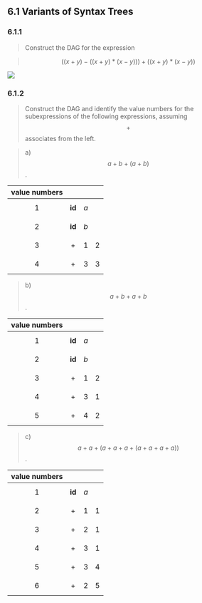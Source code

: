 ## 6.1 Variants of Syntax Trees

### 6.1.1

> Construct the DAG for the expression

> $$((x + y) - ((x + y) * (x - y))) + ((x + y) * (x - y))$$

![](img/6.1.1.png)

### 6.1.2

> Construct the DAG and identify the value numbers for the subexpressions of the following expressions, assuming $$+$$ associates from the left.
 
> a) $$a + b + (a + b)$$.

| value numbers |  |  |  |
|:-------------:|:-|:-|:-|
| 1 | $$\mathbf{id}$$ | $$a$$ | |
| 2 | $$\mathbf{id}$$ | $$b$$ | |
| 3 | $$+$$ | 1 | 2 |
| 4 | $$+$$ | 3 | 3 |

> b) $$a + b + a + b$$.

| value numbers |  |  |  |
|:-------------:|:-|:-|:-|
| 1 | $$\mathbf{id}$$ | $$a$$ | |
| 2 | $$\mathbf{id}$$ | $$b$$ | |
| 3 | $$+$$ | 1 | 2 |
| 4 | $$+$$ | 3 | 1 |
| 5 | $$+$$ | 4 | 2 |

> c) $$a + a + (a + a + a + (a + a + a + a))$$.

| value numbers |  |  |  |
|:-------------:|:-|:-|:-|
| 1 | $$\mathbf{id}$$ | $$a$$ | |
| 2 | $$+$$ | 1 | 1 |
| 3 | $$+$$ | 2 | 1 |
| 4 | $$+$$ | 3 | 1 |
| 5 | $$+$$ | 3 | 4 |
| 6 | $$+$$ | 2 | 5 |
